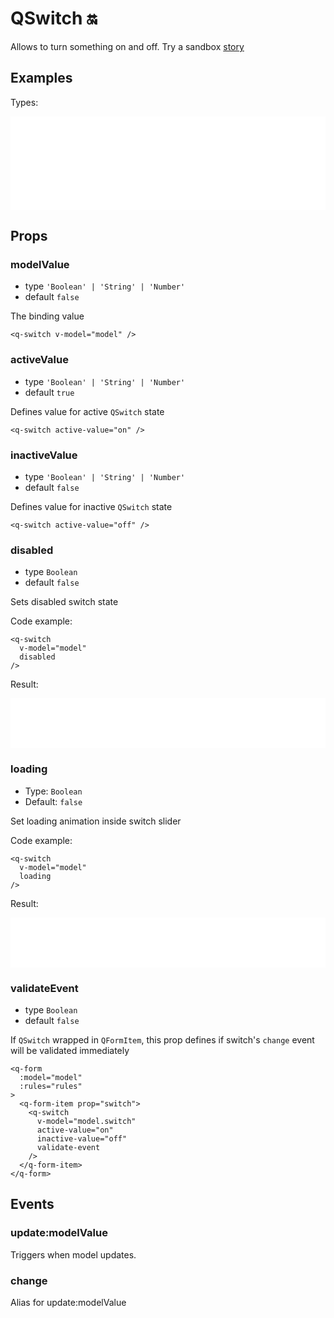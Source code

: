 # QSwitch 🔛

Allows to turn something on and off. Try a sandbox [story](https://qui-max.netlify.app/?path=/story/components-QSwitch--default)

## Examples

Types:

<iframe height="150" style="width: 100%;" scrolling="no" frameborder="no" src="/QSwitch/default.html"></iframe>

## Props

### modelValue

- type `'Boolean' | 'String' | 'Number'`
- default `false`

The binding value

```vue
<q-switch v-model="model" />
```

### activeValue

- type `'Boolean' | 'String' | 'Number'`
- default `true`

Defines value for active `QSwitch` state

```vue
<q-switch active-value="on" />
```

### inactiveValue

- type `'Boolean' | 'String' | 'Number'`
- default `false`

Defines value for inactive `QSwitch` state

```vue
<q-switch active-value="off" />
```

### disabled

- type `Boolean`
- default `false`

Sets disabled switch state

Code example:

```vue {3}
<q-switch
  v-model="model"
  disabled
/>
```

Result:

<iframe height="80" style="width: 100%;" scrolling="no" frameborder="no" src="/QSwitch/disabled.html"></iframe>

### loading

- Type: `Boolean`
- Default: `false`

Set loading animation inside switch slider

Code example:

```vue {3}
<q-switch
  v-model="model"
  loading
/>
```

Result:

<iframe height="80" style="width: 100%;" scrolling="no" frameborder="no" src="/QSwitch/loading.html"></iframe>

### validateEvent

- type `Boolean`
- default `false`

If `QSwitch` wrapped in `QFormItem`, this prop defines if switch's `change` event will be validated immediately

```vue {10}
<q-form
  :model="model"
  :rules="rules"
>
  <q-form-item prop="switch">
    <q-switch 
      v-model="model.switch"
      active-value="on"
      inactive-value="off"
      validate-event
    />
  </q-form-item>
</q-form>
```

## Events

### update:modelValue

Triggers when model updates.

### change

Alias for update:modelValue
